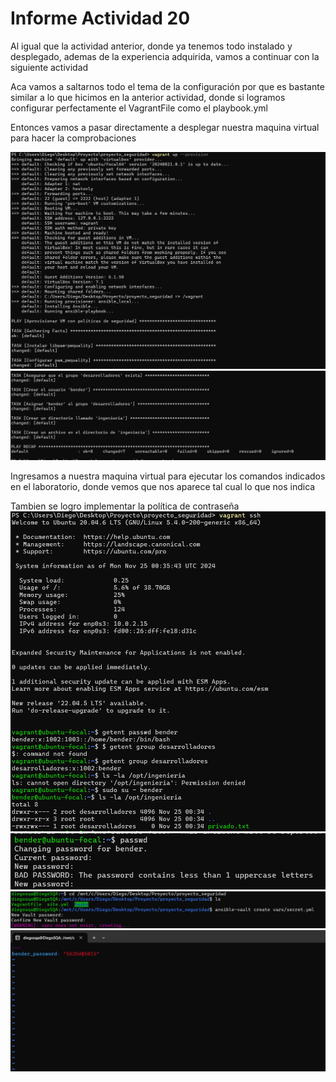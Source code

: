 # Informe Actividad 20

Al igual que la actividad anterior, donde ya tenemos todo instalado y desplegado, ademas de la experiencia adquirida, vamos a continuar con la siguiente actividad

Aca vamos a saltarnos todo el tema de la configuración por que es bastante similar a lo que hicimos en la anterior actividad, donde si logramos configurar perfectamente el VagrantFile como el playbook.yml

Entonces vamos a pasar directamente a desplegar nuestra maquina virtual para hacer la comprobaciones

![](FOTOS/Foto9.png)
![](FOTOS/Foto8.png)

Ingresamos a nuestra maquina virtual para ejecutar los comandos indicados en el laboratorio, donde vemos que nos aparece tal cual lo que nos indica

Tambien se logro implementar la política de contraseña
![](FOTOS/Foto10.png)
![](FOTOS/Foto11.png)
![](FOTOS/Foto12.png)
![](FOTOS/Foto13.png)